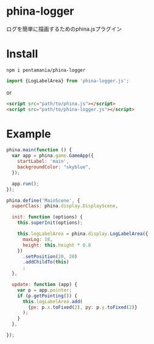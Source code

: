 phina-logger
===

ログを簡単に描画するためのphina.jsプラグイン

# Install

```npm i pentamania/phina-logger```

```js
import {LogLabelArea} from 'phina-logger.js';
```

or

```html
<script src="path/to/phina.js"></script>
<script src="path/to/phina-logger.js"></script>
```

# Example

```js
phina.main(function () {
  var app = phina.game.GameApp({
    startLabel: 'main',
    backgroundColor: "skyblue",
  });

  app.run();
});

phina.define('MainScene', {
  superClass: phina.display.DisplayScene,

  init: function (options) {
    this.superInit(options);

    this.logLabelArea = phina.display.LogLabelArea({
      maxLog: 18,
      height: this.height * 0.8
    })
      .setPosition(20, 20)
      .addChildTo(this)
      ;
  },

  update: function (app) {
    var p = app.pointer;
    if (p.getPointing()) {
      this.logLabelArea.add(
        {px: p.x.toFixed(2), py: p.y.toFixed(2)}
      );
    }
  },

});
```


